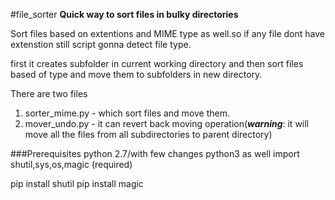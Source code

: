 #file_sorter
**Quick way to sort files in bulky directories** 

Sort files based on extentions and MIME type as well.so if any file dont have extenstion still script gonna detect file type.

first it creates subfolder in current working directory and then sort files based of type and move them to subfolders in new directory.


There are two files 

1.  sorter_mime.py - which sort files and move them.
2.  mover_undo.py - it can revert back moving operation(***warning***: it will move all the files from all subdirectories to parent directory)


###Prerequisites
python 2.7/with few changes python3 as well
import shutil,sys,os,magic (required) 

pip install shutil
pip install magic

